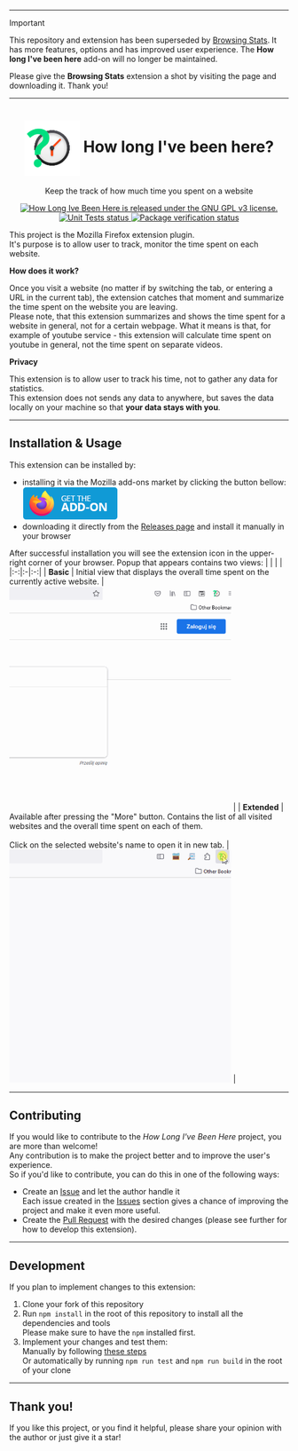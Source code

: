 
---

> [!Important]
> This repository and extension has been superseded by [Browsing Stats](https://github.com/BartoszKlonowski/browsing-stats). It has more features, options and has improved user experience. The **How long I've been here** add-on will no longer be maintained.
>
> Please give the **Browsing Stats** extension a shot by visiting the page and downloading it.
> Thank you!

---

<p align="center">
    <h1 align="center">
        <img align="center" src="./app/icons/mainIcon.png" width="100px" height="100px"/>
        How long I've been here?
    </h1>
</p>
<p align="center">
    Keep the track of how much time you spent on a website
</p>
<p align="center">
    <a href="https://github.com/BartoszKlonowski/how-long-ive-been-here/blob/main/LICENSE">
        <img src="https://img.shields.io/github/license/BartoszKlonowski/how-long-ive-been-here?style=plastic" alt="How Long Ive Been Here is released under the GNU GPL v3 license." />
    </a>
    <a href="https://github.com/BartoszKlonowski/how-long-ive-been-here/actions/workflows/HowLongIveBeenHere-UT.yml">
        <img src="https://img.shields.io/github/actions/workflow/status/BartoszKlonowski/how-long-ive-been-here/HowLongIveBeenHere-UT.yml?label=Tests&style=plastic" alt="Unit Tests status" />
    </a>
    <a href="https://github.com/BartoszKlonowski/how-long-ive-been-here/actions/workflows/HowLongIveBeenHere-CI.yml">
        <img src="https://img.shields.io/github/actions/workflow/status/BartoszKlonowski/how-long-ive-been-here/HowLongIveBeenHere-CI.yml?label=Extension%20verification&style=plastic" alt="Package verification status" />
    </a>
</p>

This project is the Mozilla Firefox extension plugin.
<br/>It's purpose is to allow user to track, monitor the time spent on each website.

**How does it work?**

Once you visit a website (no matter if by switching the tab, or entering a URL in the current tab), the extension catches that moment and summarize the time spent on the website you are leaving.
<br/>Please note, that this extension summarizes and shows the time spent for a website in general, not for a certain webpage.
What it means is that, for example of youtube service - this extension will calculate time spent on youtube in general, not the time spent on separate videos.

**Privacy**

This extension is to allow user to track his time, not to gather any data for statistics.
<br/>This extension does not sends any data to anywhere, but saves the data locally on your machine so that **your data stays with you**.

---
  
## Installation & Usage ##

This extension can be installed by:
* installing it via the Mozilla add-ons market by clicking the button bellow:<br/><a href="https://addons.mozilla.org/pl/firefox/addon/how-long-i-ve-been-here/"><img src="./.github/resources/get-the-addon.png" alt="" /></a>
* downloading it directly from the [Releases page](https://github.com/BartoszKlonowski/how-long-ive-been-here/releases) and install it manually in your browser

After successful installation you will see the extension icon in the upper-right corner of your browser.
Popup that appears contains two views:
| | | |
|:-:|:-|:-:|
| **Basic** | Initial view that displays the overall time spent on the currently active website. | <img width="400" height="auto" src=".github/resources/HowLongIveBeenHere-Example-Basic.gif" alt="" /> |
| **Extended** | Available after pressing the "More" button. Contains the list of all visited websites and the overall time spent on each of them.<br/><br/>Click on the selected website's name to open it in new tab. | <img width="400" height="auto" src=".github/resources/HowLongIveBeenHere-Example-Extended.gif" alt="" /> |

---


## Contributing ##

If you would like to contribute to the *How Long I've Been Here* project, you are more than welcome!
<br/>Any contribution is to make the project better and to improve the user's experience.
<br/>So if you'd like to contribute, you can do this in one of the following ways:

* Create an [Issue](https://github.com/BartoszKlonowski/how-long-ive-been-here/issues/new) and let the author handle it
<br/>Each issue created in the [Issues](https://github.com/BartoszKlonowski/how-long-ive-been-here/issues) section gives a chance of improving the project and make it even more useful.
* Create the [Pull Request](https://github.com/BartoszKlonowski/how-long-ive-been-here/compare) with the desired changes (please see further for how to develop this extension).

---

## Development ##

If you plan to implement changes to this extension:

1. Clone your fork of this repository
2. Run `npm install` in the root of this repository to install all the dependencies and tools<br/>Please make sure to have the `npm` installed first.
3. Implement your changes and test them:
<br/>Manually by following [these steps](https://extensionworkshop.com/documentation/develop/debugging/)
<br/>Or automatically by running `npm run test` and `npm run build` in the root of your clone

---

## Thank you! ##

If you like this project, or you find it helpful, please share your opinion with the author or just give it a star!

